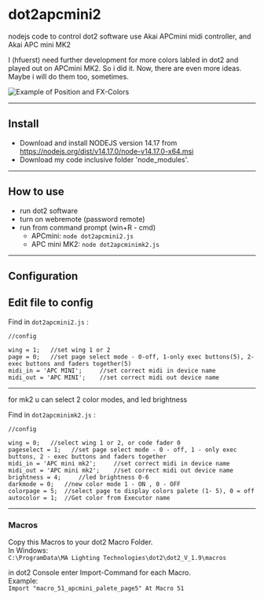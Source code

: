 # dot2apcmini2
nodejs code to control dot2 software use Akai APCmini midi controller, and Akai APC mini MK2  

I (hfuerst) need further development for more colors labled in dot2 and played out on APCmini MK2. So i did it. Now, there are even more ideas. Maybe i will do them too, sometimes.

![Example of Position and FX-Colors](https://github.com/hfuerst/dot2apcmini2/blob/main/images/v1.6.000-ZS-Wing2-Page2.jpg)

----------------------
## Install
- Download and install NODEJS version 14.17 from https://nodejs.org/dist/v14.17.0/node-v14.17.0-x64.msi
- Download my code inclusive folder 'node_modules'.

----------------------
## How to use

- run dot2 software
- turn on webremote (password remote)
- run from command prompt (win+R - cmd)
  - APCmini: `node dot2apcmini2.js`
  - APC mini MK2: `node dot2apcminimk2.js`

--------------------
## Configuration

Edit file to config
-----
Find in `dot2apcmini2.js` :  
```
//config  

wing = 1;   //set wing 1 or 2  
page = 0;   //set page select mode - 0-off, 1-only exec buttons(5), 2-exec buttons and faders together(5)  
midi_in = 'APC MINI';     //set correct midi in device name  
midi_out = 'APC MINI';    //set correct midi out device name  
```
-----
for mk2 u can select 2 color modes, and led brightness

Find in `dot2apcminimk2.js` :  
```
//config

wing = 0;   //select wing 1 or 2, or code fader 0  
pageselect = 1;   //set page select mode - 0 - off, 1 - only exec buttons, 2 - exec buttons and faders together  
midi_in = 'APC mini mk2';     //set correct midi in device name  
midi_out = 'APC mini mk2';    //set correct midi out device name  
brightness = 4;     //led brightness 0-6  
darkmode = 0;   //new color mode 1 - ON , 0 - OFF  
colorpage = 5;  //select page to display colors palete (1- 5), 0 = off  
autocolor = 1;  //Get color from Executor name  
```
-----
### Macros

Copy this Macros to your dot2 Macro Folder.  
In Windows:  
`C:\ProgramData\MA Lighting Technologies\dot2\dot2_V_1.9\macros`

in dot2 Console enter Import-Command for each Macro.  
Example:  
`Import "macro_51_apcmini_palete_page5" At Macro 51`
